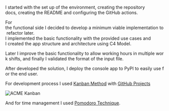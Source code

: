 I started with the set up of the environment, creating the repository docs, creating the README and configuring the GitHub actions.

For the functional side I decided to develop a minimum viable implementation to refactor later. I implemented the basic functionality with the provided use cases and I created the app structure and architecture using C4 Model.

Later I improve the basic functionality to allow working hours in multiple work shifts, and finally I validated the format of the input file.

After developed the solution, I deploy the console app to PyPI to easily use for the end user.

For development process I used [Kanban Method](https://en.wikipedia.org/wiki/Kanban_(development)) with [GitHub Projects](https://github.com/israteneda/acme/projects/1)

![ACME Kanban](https://i.imgur.com/BhrPdOL.png)

And for time management I used [Pomodoro Technique](https://en.wikipedia.org/wiki/Pomodoro_Technique).